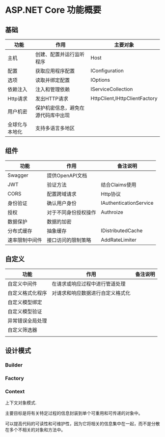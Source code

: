 # ASP.NET Core 功能概要

## 基础

| 功能 |作用  |主要对象  |
|---------|---------|---------|
|主机     | 创建、配置并运行监听程序        |   Host      |
|配置     | 获取应用程序配置        | IConfiguration |
|选项     | 读取并绑定配置     | IOptions        |
|依赖注入 | 注入和管理依赖|IServiceCollection|
|Http请求|发出HTTP请求|HttpClient,IHttpClientFactory|
|用户机密|保护机密信息，避免在源代码库中出现||
|全球化与本地化|支持多语言多地区||

## 组件

| 功能 |作用  |备注说明  |
|---------|---------|---------|
|Swagger|提供OpenAPI文档||
|JWT|验证方法|结合Claims使用|
|CORS|配置跨域请求|Http协议|
|身份验证|确认用户身份|IAuthenticationService|
|授权|对于不同身份授权操作|Authroize|
|数据保护|数据的加密||
|分布式缓存|抽象缓存|IDistributedCache|
|速率限制中间件|接口访问的限制策略|AddRateLimiter|

## 自定义

| 功能 |作用  |备注说明  |
|---------|---------|---------|
|自定义中间件|在请求或响应过程中进行管道处理||
|自定义格式化程序|对请求和响应数据进行自定义格式化||
|自定义模型绑定|||
|自定义模型验证|||
|异常错误全局处理|||
|自定义筛选器|||
||||

## 设计模式

### Builder

### Factory

### Context

上下文对象模式.

主要目标是将有关特定过程的信息封装到单个可重用和可传递的对象中。

可以提高代码的可读性和可维护性，因为它将相关的信息集中在一起，而不是分散在多个不相关的对象和方法中。

